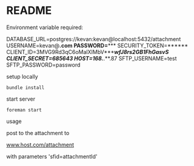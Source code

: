 # README

Environment variable required:

DATABASE_URL=postgres://kevan:kevan@localhost:5432/attachment
USERNAME=kevan@****.com
PASSWORD=*******
SECURITY_TOKEN=******
CLIENT_ID=3MVG9Rd3qC6oMalXIMbV*************wfJ8rs2GB1FhGasvS
CLIENT_SECRET=6856*******43
HOST=168.***.**.87
SFTP_USERNAME=test
SFTP_PASSWORD=password

setup locally

```
bundle install
```

start server

```
foreman start
```

usage

post to the attachment to

www.host.com/attachment

with parameters 'sfid=attachmentId'




